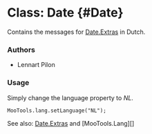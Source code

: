 Class: Date {#Date}
=====================================

Contains the messages for [Date.Extras][] in Dutch.

### Authors

* Lennart Pilon

### Usage

Simply change the language property to *NL*.

	MooTools.lang.setLanguage("NL");

See also: [Date.Extras][] and [MooTools.Lang][]

[FormValidator]: http://www.mootools.net/more/docs/Forms/FormValidator#FormValidator
[Date.Extras]: http://www.mootools.net/more/docs/Native/Date.Extras